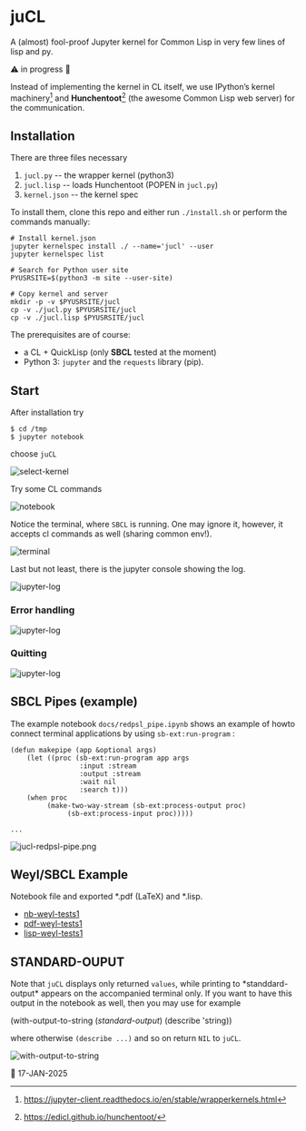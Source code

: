 # juCL
A (almost) fool-proof Jupyter kernel for Common Lisp in very few lines of lisp and py.

:warning: in progress :construction:

Instead of implementing the kernel in CL itself, we use 
IPython’s kernel machinery[^1] and 
__Hunchentoot__[^2] (the awesome Common Lisp web server) for the
communication.

## Installation
There are three files necessary

1. `jucl.py` -- the wrapper kernel (python3)
2. `jucl.lisp` -- loads Hunchentoot (POPEN in `jucl.py`)
3. `kernel.json` -- the kernel spec

To install them, clone this repo and either run `./ìnstall.sh` or perform the commands manually:

    # Install kernel.json
    jupyter kernelspec install ./ --name='jucl' --user
    jupyter kernelspec list

    # Search for Python user site 
    PYUSRSITE=$(python3 -m site --user-site)

    # Copy kernel and server
    mkdir -p -v $PYUSRSITE/jucl
    cp -v ./jucl.py $PYUSRSITE/jucl
    cp -v ./jucl.lisp $PYUSRSITE/jucl

The prerequisites are of course:

* a CL + QuickLisp (only __SBCL__ tested at the moment)
* Python 3: `jupyter` and the `requests` library (pip).

## Start
After installation try 

    $ cd /tmp
    $ jupyter notebook
   
choose `juCL` 

![select-kernel](./docs/jucl1.jpg?raw=true)

Try some CL commands

![notebook](./docs/jucl2.jpg?raw=true)

Notice the terminal, where `SBCL` is running. One may ignore it, however,
it accepts cl commands as well (sharing common env!).

![terminal](./docs/jucl3.jpg?raw=true)

Last but not least, there is the jupyter console showing the log.

![jupyter-log](./docs/jucl4.jpg?raw=true)


### Error handling

![jupyter-log](./docs/errhan.jpg?raw=true)

### Quitting

![jupyter-log](./docs/quit.jpg?raw=true)


## SBCL Pipes (example)
The example notebook `docs/redpsl_pipe.ipynb` shows an example of howto
connect terminal applications by using `sb-ext:run-program` :

    (defun makepipe (app &optional args)
        (let ((proc (sb-ext:run-program app args
                     :input :stream
                     :output :stream
                     :wait nil
                     :search t)))
        (when proc
             (make-two-way-stream (sb-ext:process-output proc)
                  (sb-ext:process-input proc)))))

    ...
    

![jucl-redpsl-pipe.png](./docs/jucl-redpsl-pipe.png?raw=true)


## Weyl/SBCL Example
Notebook file and exported *.pdf (LaTeX) and *.lisp.

  * [nb-weyl-tests1](./docs/weyl-tests1.ipynb)
  * [pdf-weyl-tests1](./docs/weyl-tests1.pdf)
  * [lisp-weyl-tests1](./docs/weyl-tests1.lisp)


## STANDARD-OUPUT
Note that `juCL` displays only returned `values`, while printing to
\*standdard-output\* appears on the accompanied terminal only. If
you want to have this output in the notebook as well, then you may
use for example

   (with-output-to-string (*standard-output*) 
     (describe 'string))
     
where otherwise `(describe ...)` and so on return `NIL` to `juCL`.


![with-output-to-string](./docs/w-out-to-string.png?raw=true)


📅 17-JAN-2025 


[^1]:https://jupyter-client.readthedocs.io/en/stable/wrapperkernels.html
[^2]:https://edicl.github.io/hunchentoot/
